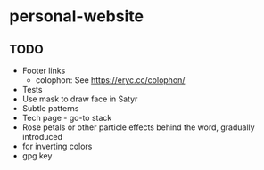 # personal-website

## TODO

- Footer links
    - colophon: See https://eryc.cc/colophon/
- Tests
- Use mask to draw face in Satyr
- Subtle patterns
- Tech page - go-to stack
- Rose petals or other particle effects behind the word, gradually introduced
- <filter-function> for inverting colors
- gpg key
